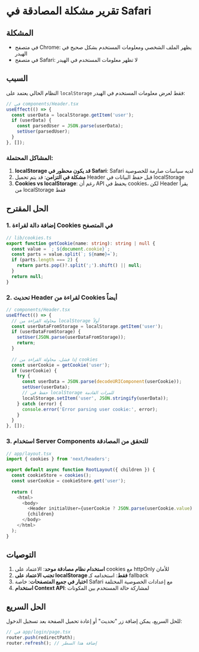 # تقرير مشكلة المصادقة في Safari

## المشكلة
- في متصفح Chrome: يظهر الملف الشخصي ومعلومات المستخدم بشكل صحيح في الهيدر
- في متصفح Safari: لا تظهر معلومات المستخدم في الهيدر

## السبب
النظام الحالي يعتمد على `localStorage` فقط لعرض معلومات المستخدم في الهيدر:

```typescript
// في components/Header.tsx
useEffect(() => {
  const userData = localStorage.getItem('user');
  if (userData) {
    const parsedUser = JSON.parse(userData);
    setUser(parsedUser);
  }
}, []);
```

### المشاكل المحتملة:
1. **localStorage قد يكون محظور في Safari**: Safari لديه سياسات صارمة للخصوصية
2. **مشكلة في التزامن**: قد يتم تحميل Header قبل حفظ البيانات في localStorage
3. **Cookies vs localStorage**: رغم أن API يحفظ في cookies، لكن Header يقرأ من localStorage فقط

## الحل المقترح

### 1. إضافة دالة لقراءة Cookies في المتصفح
```typescript
// lib/cookies.ts
export function getCookie(name: string): string | null {
  const value = `; ${document.cookie}`;
  const parts = value.split(`; ${name}=`);
  if (parts.length === 2) {
    return parts.pop()?.split(';').shift() || null;
  }
  return null;
}
```

### 2. تحديث Header لقراءة من Cookies أيضاً
```typescript
// components/Header.tsx
useEffect(() => {
  // محاولة القراءة من localStorage أولاً
  const userDataFromStorage = localStorage.getItem('user');
  if (userDataFromStorage) {
    setUser(JSON.parse(userDataFromStorage));
    return;
  }
  
  // إذا فشل، محاولة القراءة من cookies
  const userCookie = getCookie('user');
  if (userCookie) {
    try {
      const userData = JSON.parse(decodeURIComponent(userCookie));
      setUser(userData);
      // حفظ في localStorage للمرات القادمة
      localStorage.setItem('user', JSON.stringify(userData));
    } catch (error) {
      console.error('Error parsing user cookie:', error);
    }
  }
}, []);
```

### 3. استخدام Server Components للتحقق من المصادقة
```typescript
// app/layout.tsx
import { cookies } from 'next/headers';

export default async function RootLayout({ children }) {
  const cookieStore = cookies();
  const userCookie = cookieStore.get('user');
  
  return (
    <html>
      <body>
        <Header initialUser={userCookie ? JSON.parse(userCookie.value) : null} />
        {children}
      </body>
    </html>
  );
}
```

## التوصيات
1. **استخدام نظام مصادقة موحد**: الاعتماد على cookies مع httpOnly للأمان
2. **تجنب الاعتماد على localStorage فقط**: استخدامه كـ fallback
3. **اختبار في جميع المتصفحات**: خاصة Safari مع إعدادات الخصوصية المختلفة
4. **استخدام Context API**: لمشاركة حالة المستخدم بين المكونات

## الحل السريع
للحل السريع، يمكن إضافة زر "تحديث" أو إعادة تحميل الصفحة بعد تسجيل الدخول:

```typescript
// في app/login/page.tsx
router.push(redirectPath);
router.refresh(); // إضافة هذا السطر
``` 